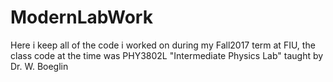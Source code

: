 # ModernLabWork
Here i keep all of the code i worked on during my Fall2017 term at FIU, the class code at the time was PHY3802L "Intermediate Physics Lab" taught by Dr. W. Boeglin
